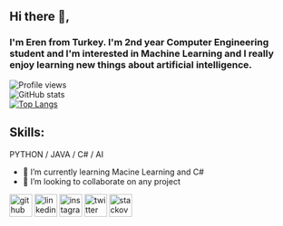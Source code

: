## Hi there 👋,

### I'm Eren from Turkey. I'm 2nd year Computer Engineering student and I'm interested in Machine Learning and I really enjoy learning new things about artificial intelligence.

![Profile views](https://gpvc.arturio.dev/ferenozcelik)  
![GitHub stats](https://github-readme-stats.vercel.app/api?username=ferenozcelik&show_icons=true)  
[![Top Langs](https://github-readme-stats.vercel.app/api/top-langs/?username=ferenozcelik)](https://github.com/anuraghazra/github-readme-stats)

## Skills: 
PYTHON / JAVA / C# / AI

- 🌱 I’m currently learning Macine Learning and C# 
- 👯 I’m looking to collaborate on any project 


[<img src='https://cdn.jsdelivr.net/npm/simple-icons@3.0.1/icons/github.svg' alt='github' height='40'>](https://github.com/ferenozcelik)  [<img src='https://cdn.jsdelivr.net/npm/simple-icons@3.0.1/icons/linkedin.svg' alt='linkedin' height='40'>](https://www.linkedin.com/in/ferenozcelik/)  [<img src='https://cdn.jsdelivr.net/npm/simple-icons@3.0.1/icons/instagram.svg' alt='instagram' height='40'>](https://www.instagram.com/erenn0z/)  [<img src='https://cdn.jsdelivr.net/npm/simple-icons@3.0.1/icons/twitter.svg' alt='twitter' height='40'>](https://twitter.com/eren_ware)  [<img src='https://cdn.jsdelivr.net/npm/simple-icons@3.0.1/icons/stackoverflow.svg' alt='stackoverflow' height='40'>](https://stackoverflow.com/users/erenoz)  




